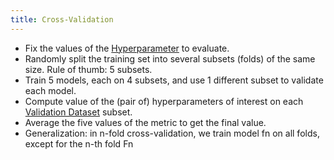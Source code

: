 ```yaml
---
title: Cross-Validation
---
```


- Fix the values of the [Hyperparameter](/machine-learning-foundations/parameters-and-hyperparameters) to evaluate.
- Randomly split the training set into several subsets (folds) of the same size. Rule of thumb: 5 subsets.
- Train 5 models, each on 4 subsets, and use 1 different subset to validate each model.
- Compute value of the (pair of) hyperparameters of interest on each [Validation Dataset](/machine-learning-foundations/training-and-holdout-datasets) subset.
- Average the five values of the metric to get the final value.
- Generalization: in n-fold cross-validation, we train model fn on all folds, except for the n-th fold Fn